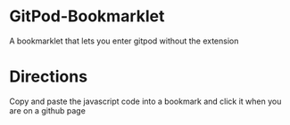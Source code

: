 # GitPod-Bookmarklet
A bookmarklet that lets you enter gitpod without the extension
# Directions
Copy and paste the javascript code into a bookmark and click it when you are on a github page
